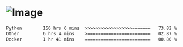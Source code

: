 # ![Image](https://github.com/user-attachments/assets/5f2d2b12-d836-424c-876f-cb0c9a5d9144)

<!--START_SECTION:waka-->

```txt
Python        156 hrs 6 mins  >>>>>>>>>>>>>>>>>>=======   73.82 %
Other         6 hrs 4 mins    >========================   02.87 %
Docker        1 hr 41 mins    =========================   00.80 %
```

<!--END_SECTION:waka-->
